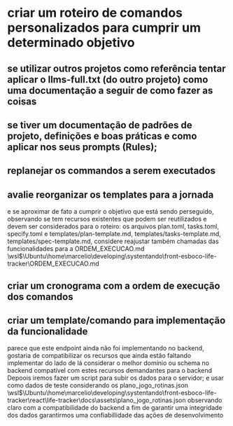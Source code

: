 # criar um roteiro de comandos personalizados para cumprir um determinado objetivo

## se utilizar outros projetos como referência tentar aplicar o llms-full.txt (do outro projeto) como uma documentação a seguir de como fazer as coisas

## se tiver um documentação de padrões de projeto, definições e boas práticas e como aplicar nos seus prompts (Rules);

## replanejar os commandos a serem executados 

## avalie reorganizar os templates para a jornada 
e se aproximar de fato a cumprir o objetivo que está sendo perseguido, observando se tem recursos existentes que podem ser reutilizados e devem ser considerados para o roteiro: os arquivos plan.toml, tasks.toml, specify.toml e templates/plan-template.md, templates/tasks-template.md, templates/spec-template.md,  considere reajustar também chamadas das funcionalidades para a ORDEM_EXECUCAO.md \\wsl$\Ubuntu\home\marcelio\developing\systentando\front-esboco-life-tracker\ORDEM_EXECUCAO.md

## criar um cronograma com a ordem de execução dos comandos

## criar um template/comando para implementação da funcionalidade

parece que este endpoint ainda não foi implementando no backend, gostaria de compatibilizar os recursos que ainda estão faltando implementar do lado de lá 
considerar o melhor domínio ou schema no backend compatível com estes recursos demandantes para o backend 
Depoois iremos fazer um script para subir os dados para o servidor; e usar como dados de teste considerando os plano_jogo_rotinas.json \\wsl$\Ubuntu\home\marcelio\developing\systentando\front-esboco-life-tracker\react\life-tracker\docs\assets\plano_jogo_rotinas.json observando claro com a compatibilidade do backend a fim de garantir uma integridade dos dados garantirmos uma confiabillidade das ações de desenvolvimento
